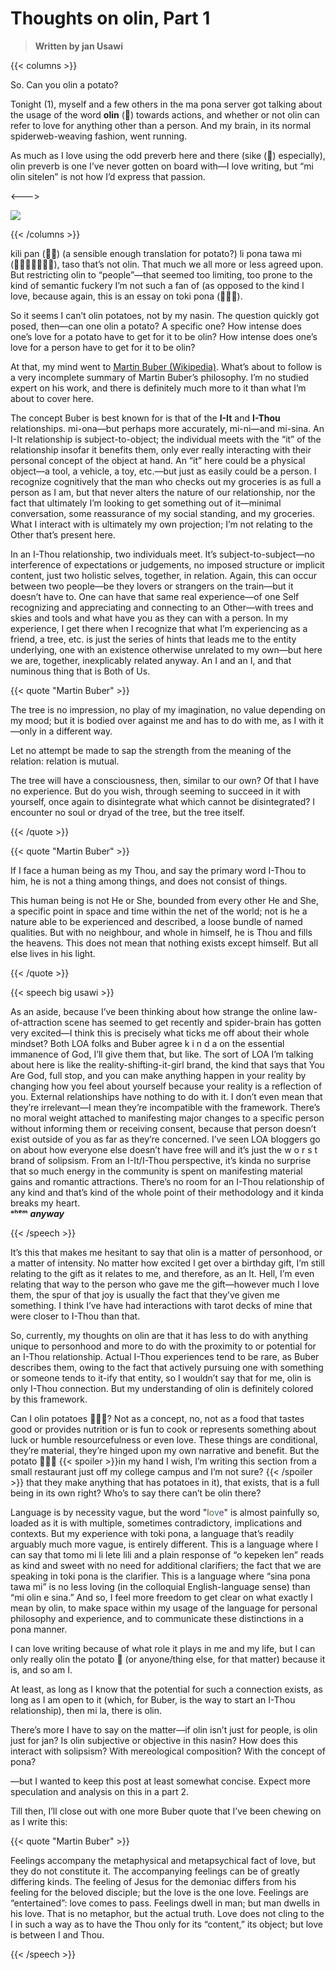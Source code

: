 # Thoughts on olin, Part 1

<link rel="stylesheet" href="/css_overrides/light.css">

>  **Written by jan Usawi**

{{< columns >}}

So. Can you olin a potato?

Tonight <a class="ptr">(1)</a>, myself and a few others in the ma pona server got talking about the usage of the word **olin** (<span class="conlang" style="font-size:1em">󱥅</span>) towards actions, and whether or not olin can refer to love for anything other than a person. And my brain, in its normal spiderweb-weaving fashion, went running. 

As much as I love using the odd preverb here and there (sike (<span class="conlang" style="font-size:1em">**󱥜**</span>) especially), olin preverb is one I’ve never gotten on board with—I love writing, but “mi olin sitelen” is not how I’d express that passion.

<--->

<img src="/other/olinpotato.png">

{{< /columns >}}

kili pan (<span class="conlang" style="font-size:1em">**󱤚󱥋**</span>) (a sensible enough translation for potato?) li pona tawa mi (<span class="conlang" style="font-size:1em">󱤴󱥅󱥠󱤧󱥔󱥩󱤴</span>), taso that’s not olin. That much we all more or less agreed upon. But restricting olin to “people”—that seemed too limiting, too prone to the kind of semantic fuckery I’m not such a fan of (as opposed to the kind I love, because again, this is an essay on toki pona (<span class="conlang" style="font-size:1em">󱥬󱦖󱥔</span>). 

So it seems I can’t olin potatoes, not by my nasin. The question quickly got posed, then—can one olin a potato? A specific one? How intense does one’s love for a potato have to get for it to be olin? How intense does one’s love for a person have to get for it to be olin?

At that, my mind went to [Martin Buber (Wikipedia)](https://en.wikipedia.org/wiki/Martin_Buber). What’s about to follow is a very incomplete summary of Martin Buber’s philosophy. I’m no studied expert on his work, and there is definitely much more to it than what I’m about to cover here. 

The concept Buber is best known for is that of the **I-It** and **I-Thou** relationships. mi-ona—but perhaps more accurately, mi-ni—and mi-sina. An I-It relationship is subject-to-object; the individual meets with the “it” of the relationship insofar it benefits them, only ever really interacting with their personal concept of the object at hand. An “it” here could be a physical object—a tool, a vehicle, a toy, etc.—but just as easily could be a person. I recognize cognitively that the man who checks out my groceries is as full a person as I am, but that never alters the nature of our relationship, nor the fact that ultimately I’m looking to get something out of it—minimal conversation, some reassurance of my social standing, and my groceries. What I interact with is ultimately my own projection; I’m not relating to the Other that’s present here. 

In an I-Thou relationship, two individuals meet. It’s subject-to-subject—no interference of expectations or judgements, no imposed structure or implicit content, just two holistic selves, together, in relation. Again, this can occur between two people—be they lovers or strangers on the train—but it doesn’t have to. One can have that same real experience—of one Self recognizing and appreciating and connecting to an Other—with trees and skies and tools and what have you as they can with a person. In my experience, I get there when I recognize that what I’m experiencing as a friend, a tree, etc. is just the series of hints that leads me to the entity underlying, one with an existence otherwise unrelated to my own—but here we are, together, inexplicably related anyway. An I and an I, and that numinous thing that is Both of Us.

{{< quote "Martin Buber" >}}

The tree is no impression, no play of my imagination, no value depending on my mood; but it is bodied over against me and has to do with me, as I with it—only in a different way.

Let no attempt be made to sap the strength from the meaning of the relation: relation is mutual.

The tree will have a consciousness, then, similar to our own? Of that I have no experience. But do you wish, through seeming to succeed in it with yourself, once again to disintegrate what which cannot be disintegrated? I encounter no soul or dryad of the tree, but the tree itself.

{{< /quote >}}

{{< quote "Martin Buber" >}}

If I face a human being as my Thou, and say the primary word I-Thou to him, he is not a thing among things, and does not consist of things.

This human being is not He or She, bounded from every other He and She, a specific point in space and time within the net of the world; not is he a nature able to be experienced and described, a loose bundle of named qualities. But with no neighbour, and whole in himself, he is Thou and fills the heavens. This does not mean that nothing exists except himself. But all else lives in his light.

{{< /quote >}}

{{< speech big usawi >}}

As an aside, because I’ve been thinking about how strange the online law-of-attraction scene has seemed to get recently and spider-brain has gotten very excited—I think this is precisely what ticks me off about their whole mindset? Both LOA folks and Buber agree k i n d a on the essential immanence of God, I’ll give them that, but like. The sort of LOA I’m talking about here is like the reality-shifting-it-girl brand, the kind that says that You Are God, full stop, and you can make anything happen in your reality by changing how you feel about yourself because your reality is a reflection of you. External relationships have nothing to do with it. I don’t even mean that they’re irrelevant—I mean they’re incompatible with the framework. There’s no moral weight attached to manifesting major changes to a specific person without informing them or receiving consent, because that person doesn’t exist outside of you as far as they’re concerned. I’ve seen LOA bloggers go on about how everyone else doesn’t have free will and it’s just the w o r s t brand of solipsism. From an I-It/I-Thou perspective, it’s kinda no surprise that so much energy in the community is spent on manifesting material gains and romantic attractions. There’s no room for an I-Thou relationship of any kind and that’s kind of the whole point of their methodology and it kinda breaks my heart. </br>**ᵃʰᵉᵐ** ***anyway***

{{< /speech >}}

It’s this that makes me hesitant to say that olin is a matter of personhood, or a matter of intensity. No matter how excited I get over a birthday gift, I’m still relating to the gift as it relates to me, and therefore, as an It. Hell, I’m even relating that way to the person who gave me the gift—however much I love them, the spur of that joy is usually the fact that they’ve given me something. I think I’ve have had interactions with tarot decks of mine that were closer to I-Thou than that.

So, currently, my thoughts on olin are that it has less to do with anything unique to personhood and more to do with the proximity to or potential for an I-Thou relationship. Actual I-Thou experiences tend to be rare, as Buber describes them, owing to the fact that actively pursuing one with something or someone tends to it-ify that entity, so I wouldn’t say that for me, olin is only I-Thou connection. But my understanding of olin is definitely colored by this framework. 

Can I olin potatoes 🥔🥔🥔? Not as a concept, no, not as a food that tastes good or provides nutrition or is fun to cook or represents something about luck or humble resourcefulness or even love. These things are conditional, they’re material, they’re hinged upon my own narrative and benefit. But the potato 🫱🥔🫲 {{< spoiler >}}in my hand I wish, I’m writing this section from a small restaurant just off my college campus and I’m not sure? {{< /spoiler >}} that they make anything that has potatoes in it), that exists, that is a full being in its own right? Who’s to say there can’t be olin there?

Language is by necessity vague, but the word "<span style="color:#713838">l</span><span style="color:#547138">o</span><span style="color:#387171">v</span><span style="color:#543871">e</span>" is almost painfully so, loaded as it is with multiple, sometimes contradictory, implications and contexts. But my experience with toki pona, a language that’s readily arguably much more vague, is entirely different. This is a language where I can say that tomo mi li lete lili and a plain response of “o kepeken len” reads as kind and sweet with no need for additional clarifiers; the fact that we are speaking in toki pona is the clarifier. This is a language where “sina pona tawa mi” is no less loving (in the colloquial English-language sense) than “mi olin e sina.” And so, I feel more freedom to get clear on what exactly I mean by olin, to make space within my usage of the language for personal philosophy and experience, and to communicate these distinctions in a pona manner.

I can love writing because of what role it plays in me and my life, but I can only really olin the potato 🥔 (or anyone/thing else, for that matter) because it is, and so am I. 

At least, as long as I know that the potential for such a connection exists, as long as I am open to it (which, for Buber, is the way to start an I-Thou relationship), then mi la, there is olin. 

There’s more I have to say on the matter—if olin isn’t just for people, is olin just for jan? Is olin subjective or objective in this nasin? How does this interact with solipsism? With mereological composition? With the concept of pona?

—but I wanted to keep this post at least somewhat concise. Expect more speculation and analysis on this in a part 2.

Till then, I’ll close out with one more Buber quote that I’ve been chewing on as I write this:

{{< quote "Martin Buber" >}}

Feelings accompany the metaphysical and metapsychical fact of love, but they do not constitute it. The accompanying feelings can be of greatly differing kinds. The feeling of Jesus for the demoniac differs from his feeling for the beloved disciple; but the love is the one love. Feelings are “entertained”: love comes to pass. Feelings dwell in man; but man dwells in his love. That is no metaphor, but the actual truth. Love does not cling to the I in such a way as to have the Thou only for its “content,” its object; but love is between I and Thou.

{{< /speech >}}

<ol hidden id="footnotes">
<li>as of starting to write this, I’ve just crossed over into August 29th</li>
</ol>